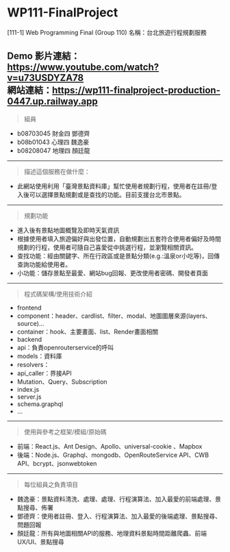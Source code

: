 # WP111-FinalProject

[111-1] Web Programming Final (Group 110) 名稱：台北旅遊行程規劃服務

Demo 影片連結：https://www.youtube.com/watch?v=u73USDYZA78 <br>
網站連結：https://wp111-finalproject-production-0447.up.railway.app
---
> 組員
* b08703045 財金四 鄧德齊
* b08b01043 心理四 魏逸豪
* b08208047 地理四 顏廷龍
---
> 描述這個服務在做什麼：
* 此網站使用利用「臺灣景點資料庫」幫忙使用者規劃行程，使用者在註冊/登入後可以選擇景點規劃或是查找的功能。目前支援台北市景點。
---
> 規劃功能
* 進入後有景點地圖概覽及即時天氣資訊
* 根據使用者填入旅遊偏好與出發位置，自動規劃出五套符合使用者偏好及時間規劃的行程，使用者可隨自己喜愛從中挑選行程，並瀏覽相關資訊。
* 查找功能：經由關鍵字、所在行政區或是景點分類(e.g.:溫泉or小吃等)，回傳查詢功能給使用者。
* 小功能：儲存景點至最愛、網站bug回報、更改使用者密碼、開發者頁面
---
> 程式碼架構/使用技術介紹
* frontend
* component：header、cardlist、filter、modal、地圖圖層來源(layers、source)...
* container：hook、主要畫面、list、Render畫面相關
* backend
* api：負責openrouterservice的呼叫
* models：資料庫
* resolvers：
* api_caller：界接API
* Mutation、Query、Subscription
* index.js
* server.js
* schema.graphql
* …
---
> 使用與參考之框架/模組/原始碼
* 前端：React.js、Ant Design、Apollo、universal-cookie 、Mapbox
* 後端：Node.js、Graphql、mongodb、OpenRouteService API、CWB API、bcrypt、jsonwebtoken
---
> 每位組員之負責項目
* 魏逸豪：景點資料清洗、處理、處理、行程演算法、加入最愛的前端處理、景點搜尋、佈署
* 鄧德齊：使用者註冊、登入、行程演算法、加入最愛的後端處理、景點搜尋、問題回報
* 顏廷龍：所有與地圖相關API的服務、地理資料景點時間距離爬蟲、前端UX/UI、景點搜尋
